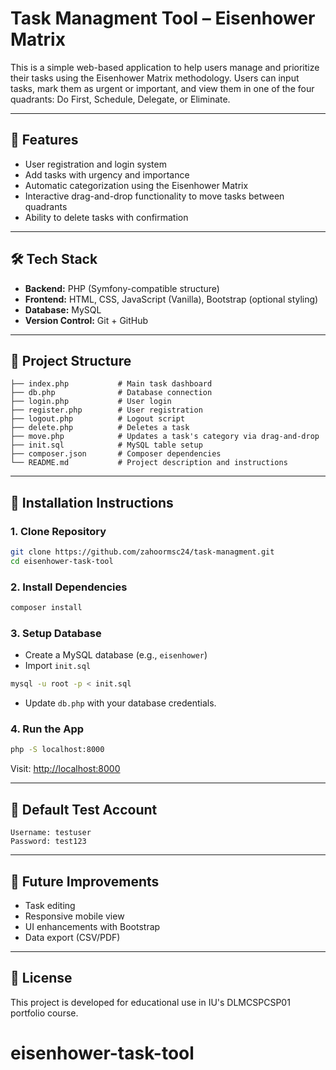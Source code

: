 # Task Managment Tool – Eisenhower Matrix

This is a simple web-based application to help users manage and prioritize their tasks using the Eisenhower Matrix methodology. Users can input tasks, mark them as urgent or important, and view them in one of the four quadrants: Do First, Schedule, Delegate, or Eliminate.

---

## 🚀 Features

- User registration and login system
- Add tasks with urgency and importance
- Automatic categorization using the Eisenhower Matrix
- Interactive drag-and-drop functionality to move tasks between quadrants
- Ability to delete tasks with confirmation

---

## 🛠️ Tech Stack

- **Backend:** PHP (Symfony-compatible structure)
- **Frontend:** HTML, CSS, JavaScript (Vanilla), Bootstrap (optional styling)
- **Database:** MySQL
- **Version Control:** Git + GitHub

---

## 📁 Project Structure

```
├── index.php           # Main task dashboard
├── db.php              # Database connection
├── login.php           # User login
├── register.php        # User registration
├── logout.php          # Logout script
├── delete.php          # Deletes a task
├── move.php            # Updates a task's category via drag-and-drop
├── init.sql            # MySQL table setup
├── composer.json       # Composer dependencies
└── README.md           # Project description and instructions
```

---

## 🧪 Installation Instructions

### 1. Clone Repository
```bash
git clone https://github.com/zahoormsc24/task-managment.git
cd eisenhower-task-tool
```

### 2. Install Dependencies
```bash
composer install
```

### 3. Setup Database
- Create a MySQL database (e.g., `eisenhower`)
- Import `init.sql`

```bash
mysql -u root -p < init.sql
```

- Update `db.php` with your database credentials.

### 4. Run the App
```bash
php -S localhost:8000
```
Visit: [http://localhost:8000](http://localhost:8000)

---

## 👤 Default Test Account
```
Username: testuser
Password: test123
```

---

## 📌 Future Improvements
- Task editing
- Responsive mobile view
- UI enhancements with Bootstrap
- Data export (CSV/PDF)

---

## 📄 License
This project is developed for educational use in IU's DLMCSPCSP01 portfolio course.
# eisenhower-task-tool
